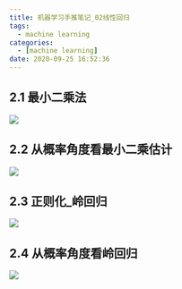 ```yaml
---
title: 机器学习手推笔记_02线性回归
tags:
  - machine learning
categories:
  - [machine learning]
date: 2020-09-25 16:52:36
---
```


## 2.1 最小二乘法

![](https://cdn.jsdelivr.net/gh/gscr10/picture/2020-9-25/1601019877048-092514380564_0IMG_20190220_121812.jpg)

## 2.2 从概率角度看最小二乘估计

![](https://cdn.jsdelivr.net/gh/gscr10/picture/2020-9-25/1601019891849-092514380564_1IMG_20190220_123002.jpg)

## 2.3 正则化_岭回归

![](https://cdn.jsdelivr.net/gh/gscr10/picture/2020-9-25/1601019829920-092514380564_2IMG_20190220_230614.jpg)

## 2.4 从概率角度看岭回归

![](https://cdn.jsdelivr.net/gh/gscr10/picture/2020-9-25/1601019909034-092514380564_3IMG_20190220_230740.jpg)



